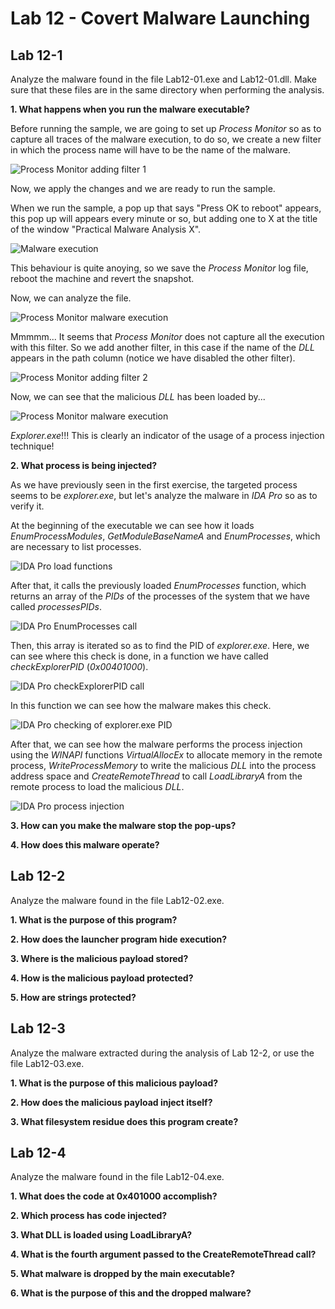 # Lab 12 - Covert Malware Launching

## Lab 12-1

Analyze the malware found in the file Lab12-01.exe and Lab12-01.dll. Make sure that these files are in the same directory when performing the analysis.

**1. What happens when you run the malware executable?**

Before running the sample, we are going to set up _Process Monitor_ so as to capture all traces of the malware execution, to do so, we create a new filter in which the process name will have to be the name of the malware.

![_Process Monitor_ adding filter 1](../Pictures/Lab_12/lab_12-01_1_process_monitor_1.png)

Now, we apply the changes and we are ready to run the sample.

When we run the sample, a pop up that says "Press OK to reboot" appears, this pop up will appears every minute or so, but adding one to X at the title of the window "Practical Malware Analysis X".

![Malware execution](../Pictures/Lab_12/lab_12-01_1_1.png)

This behaviour is quite anoying, so we save the _Process Monitor_ log file, reboot the machine and revert the snapshot.

Now, we can analyze the file.

![_Process Monitor_ malware execution](../Pictures/Lab_12/lab_12-01_1_process_monitor_2.png)

Mmmmm... It seems that _Process Monitor_ does not capture all the execution with this filter. So we add another filter, in this case if the name of the _DLL_ appears in the path column (notice we have disabled the other filter).

![_Process Monitor_ adding filter 2](../Pictures/Lab_12/lab_12-01_1_process_monitor_3.png)

Now, we can see that the malicious _DLL_ has been loaded by...

![_Process Monitor_ malware execution](../Pictures/Lab_12/lab_12-01_1_process_monitor_4.png)

_Explorer.exe_!!! This is clearly an indicator of the usage of a process injection technique!

**2. What process is being injected?**

As we have previously seen in the first exercise, the targeted process seems to be _explorer.exe_, but let's analyze the malware in _IDA Pro_ so as to verify it.

At the beginning of the executable we can see how it loads _EnumProcessModules_, _GetModuleBaseNameA_ and _EnumProcesses_, which are necessary to list processes.

![_IDA Pro_ load functions](../Pictures/Lab_12/lab_12-01_2_ida_pro_1.png)

After that, it calls the previously loaded _EnumProcesses_ function, which returns an array of the _PIDs_ of the processes of the system that we have called _processesPIDs_.

![_IDA Pro_ _EnumProcesses_ call](../Pictures/Lab_12/lab_12-01_2_ida_pro_2.png)

Then, this array is iterated so as to find the PID of _explorer.exe_. Here, we can see where this check is done, in a function we have called _checkExplorerPID_ (_0x00401000_).

![_IDA Pro_ _checkExplorerPID_ call](../Pictures/Lab_12/lab_12-01_2_ida_pro_3.png)

In this function we can see how the malware makes this check.

![_IDA Pro_ checking of _explorer.exe_ PID](../Pictures/Lab_12/lab_12-01_2_ida_pro_4.png)

After that, we can see how the malware performs the process injection using the _WINAPI_ functions _VirtualAllocEx_ to allocate memory in the remote process, _WriteProcessMemory_ to write the malicious _DLL_ into the process address space and _CreateRemoteThread_ to call _LoadLibraryA_ from the remote process to load the malicious _DLL_.

![_IDA Pro_ process injection](../Pictures/Lab_12/lab_12-01_2_ida_pro_5.png)

**3. How can you make the malware stop the pop-ups?**

**4. How does this malware operate?**

## Lab 12-2

Analyze the malware found in the file Lab12-02.exe.

**1. What is the purpose of this program?**

**2. How does the launcher program hide execution?**

**3. Where is the malicious payload stored?**

**4. How is the malicious payload protected?**

**5. How are strings protected?**

## Lab 12-3

Analyze the malware extracted during the analysis of Lab 12-2, or use the file Lab12-03.exe.

**1. What is the purpose of this malicious payload?**

**2. How does the malicious payload inject itself?**

**3. What filesystem residue does this program create?**

## Lab 12-4

Analyze the malware found in the file Lab12-04.exe.

**1. What does the code at 0x401000 accomplish?**

**2. Which process has code injected?**

**3. What DLL is loaded using LoadLibraryA?**

**4. What is the fourth argument passed to the CreateRemoteThread call?**

**5. What malware is dropped by the main executable?**

**6. What is the purpose of this and the dropped malware?**
